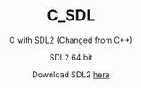 <h1 align="center">C_SDL</h1>

<p align="center">C with SDL2 (Changed from C++)</p>
<p align="center">SDL2 64 bit</p>

<div align="center">
  <a>Download SDL2</a>
  <a href="https://github.com/libsdl-org/SDL/releases/"> here<a>
<div>

